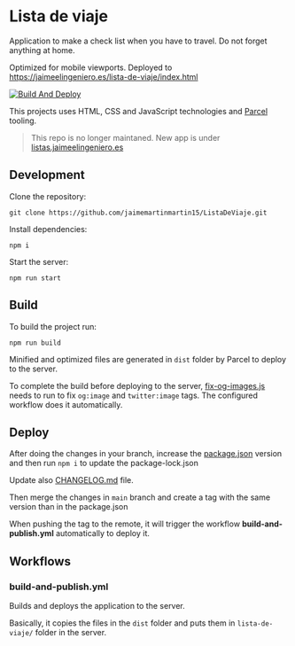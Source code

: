 # Lista de viaje

Application to make a check list when you have to travel. Do not forget anything at home.

Optimized for mobile viewports. Deployed to <https://jaimeelingeniero.es/lista-de-viaje/index.html>

[![Build And Deploy](https://github.com/jaimemartinmartin15/ListaDeViaje/actions/workflows/build-and-publish.yml/badge.svg)](https://github.com/jaimemartinmartin15/ListaDeViaje/actions/workflows/build-and-publish.yml)

This projects uses HTML, CSS and JavaScript technologies and [Parcel](https://parceljs.org/) tooling.

> This repo is no longer maintaned. New app is under [listas.jaimeelingeniero.es](https://github.com/jaimemartinmartin15/listas.jaimeelingeniero.es)

## Development

Clone the repository:

```text
git clone https://github.com/jaimemartinmartin15/ListaDeViaje.git
```

Install dependencies:

```text
npm i
```

Start the server:

```text
npm run start
```

## Build

To build the project run:

```text
npm run build
```

Minified and optimized files are generated in `dist` folder by Parcel to deploy to the server.

To complete the build before deploying to the server, [fix-og-images.js](./scripts/fix-og-images.js) needs to run to fix `og:image` and `twitter:image` tags. The configured workflow does it automatically.

## Deploy

After doing the changes in your branch, increase the [package.json](./package.json) version and then run `npm i` to update the package-lock.json

Update also [CHANGELOG.md](./CHANGELOG.md) file.

Then merge the changes in `main` branch and create a tag with the same version than in the package.json

When pushing the tag to the remote, it will trigger the workflow **build-and-publish.yml** automatically to deploy it.

## Workflows

### build-and-publish.yml

Builds and deploys the application to the server.

Basically, it copies the files in the `dist` folder and puts them in `lista-de-viaje/` folder in the server.
